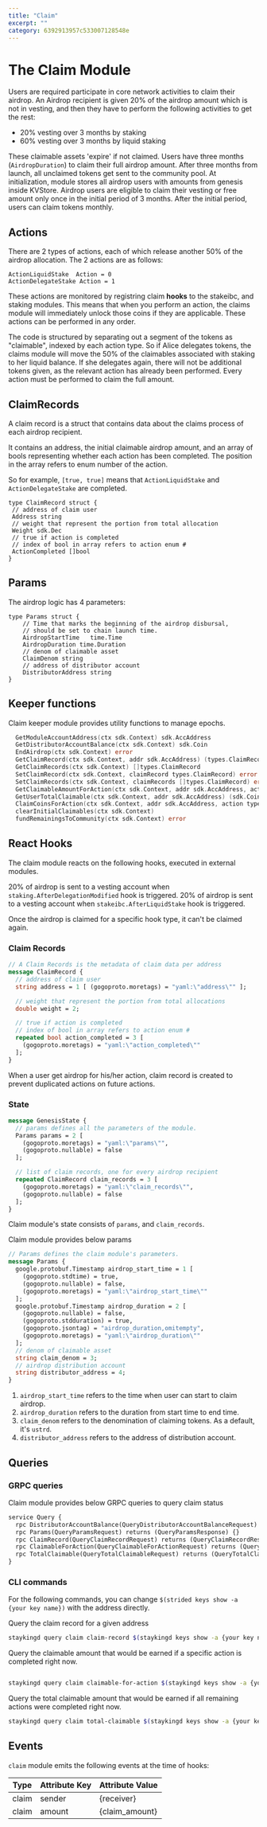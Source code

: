 ```yaml
---
title: "Claim"
excerpt: ""
category: 6392913957c533007128548e
---
```


# The Claim Module

Users are required participate in core network activities to claim their airdrop. An Airdrop recipient is given 20% of the airdrop amount which is not in vesting, and then they have to perform the following activities to get the rest:

* 20% vesting over 3 months by staking
* 60% vesting over 3 months by liquid staking

These claimable assets 'expire' if not claimed. Users have three months (`AirdropDuration`) to claim their full airdrop amount. After three months from launch, all unclaimed tokens get sent to the community pool. At initialization, module stores all airdrop users with amounts from genesis inside KVStore. Airdrop users are eligible to claim their vesting or free amount only once in the initial period of 3 months. After the initial period, users can claim tokens monthly.

## Actions

There are 2 types of actions, each of which release another 50% of the airdrop allocation.
The 2 actions are as follows:

```golang
ActionLiquidStake  Action = 0
ActionDelegateStake Action = 1
```

These actions are monitored by registring claim **hooks** to the stakeibc, and staking modules.
This means that when you perform an action, the claims module will immediately unlock those coins if they are applicable.
These actions can be performed in any order.

The code is structured by separating out a segment of the tokens as "claimable", indexed by each action type.
So if Alice delegates tokens, the claims module will move the 50% of the claimables associated with staking to her liquid balance.
If she delegates again, there will not be additional tokens given, as the relevant action has already been performed.
Every action must be performed to claim the full amount.

## ClaimRecords

A claim record is a struct that contains data about the claims process of each airdrop recipient.

It contains an address, the initial claimable airdrop amount, and an array of bools representing
whether each action has been completed. The position in the array refers to enum number of the action.

So for example, `[true, true]` means that `ActionLiquidStake` and `ActionDelegateStake` are completed.

```golang
type ClaimRecord struct {
 // address of claim user
 Address string
 // weight that represent the portion from total allocation
 Weight sdk.Dec
 // true if action is completed
 // index of bool in array refers to action enum #
 ActionCompleted []bool
}

```

## Params

The airdrop logic has 4 parameters:

```golang
type Params struct {
    // Time that marks the beginning of the airdrop disbursal,
    // should be set to chain launch time.
    AirdropStartTime   time.Time
    AirdropDuration time.Duration
    // denom of claimable asset
    ClaimDenom string
    // address of distributor account
    DistributorAddress string
}
```

## Keeper functions

Claim keeper module provides utility functions to manage epochs.

```go
  GetModuleAccountAddress(ctx sdk.Context) sdk.AccAddress
  GetDistributorAccountBalance(ctx sdk.Context) sdk.Coin
  EndAirdrop(ctx sdk.Context) error
  GetClaimRecord(ctx sdk.Context, addr sdk.AccAddress) (types.ClaimRecord, error)
  GetClaimRecords(ctx sdk.Context) []types.ClaimRecord
  SetClaimRecord(ctx sdk.Context, claimRecord types.ClaimRecord) error
  SetClaimRecords(ctx sdk.Context, claimRecords []types.ClaimRecord) error
  GetClaimableAmountForAction(ctx sdk.Context, addr sdk.AccAddress, action types.Action, includeClaimed bool) (sdk.Coins, error)
  GetUserTotalClaimable(ctx sdk.Context, addr sdk.AccAddress) (sdk.Coins, error)
  ClaimCoinsForAction(ctx sdk.Context, addr sdk.AccAddress, action types.Action) (sdk.Coins, error)
  clearInitialClaimables(ctx sdk.Context)
  fundRemainingsToCommunity(ctx sdk.Context) error
```

## React Hooks

The claim module reacts on the following hooks, executed in external modules.

20% of airdrop is sent to a vesting account when `staking.AfterDelegationModified` hook is triggered.
20% of airdrop is sent to a vesting account when `stakeibc.AfterLiquidStake` hook is triggered.

Once the airdrop is claimed for a specific hook type, it can't be claimed again.

### Claim Records

```protobuf
// A Claim Records is the metadata of claim data per address
message ClaimRecord {
  // address of claim user
  string address = 1 [ (gogoproto.moretags) = "yaml:\"address\"" ];

  // weight that represent the portion from total allocations
  double weight = 2;

  // true if action is completed
  // index of bool in array refers to action enum #
  repeated bool action_completed = 3 [
    (gogoproto.moretags) = "yaml:\"action_completed\""
  ];
}
```

When a user get airdrop for his/her action, claim record is created to prevent duplicated actions on future actions.

### State

```protobuf
message GenesisState {
  // params defines all the parameters of the module.
  Params params = 2 [
    (gogoproto.moretags) = "yaml:\"params\"",
    (gogoproto.nullable) = false
  ];

  // list of claim records, one for every airdrop recipient
  repeated ClaimRecord claim_records = 3 [
    (gogoproto.moretags) = "yaml:\"claim_records\"",
    (gogoproto.nullable) = false
  ];
}
```

Claim module's state consists of `params`, and `claim_records`.

Claim module provides below params

```protobuf
// Params defines the claim module's parameters.
message Params {
  google.protobuf.Timestamp airdrop_start_time = 1 [
    (gogoproto.stdtime) = true,
    (gogoproto.nullable) = false,
    (gogoproto.moretags) = "yaml:\"airdrop_start_time\""
  ];
  google.protobuf.Timestamp airdrop_duration = 2 [
    (gogoproto.nullable) = false,
    (gogoproto.stdduration) = true,
    (gogoproto.jsontag) = "airdrop_duration,omitempty",
    (gogoproto.moretags) = "yaml:\"airdrop_duration\""
  ];
  // denom of claimable asset
  string claim_denom = 3;
  // airdrop distribution account
  string distributor_address = 4;
}
```

1. `airdrop_start_time` refers to the time when user can start to claim airdrop.
2. `airdrop_duration` refers to the duration from start time to end time.
3. `claim_denom` refers to the denomination of claiming tokens. As a default, it's `ustrd`.
4. `distributor_address` refers to the address of distribution account.

## Queries

### GRPC queries

Claim module provides below GRPC queries to query claim status

```protobuf
service Query {
  rpc DistributorAccountBalance(QueryDistributorAccountBalanceRequest) returns (QueryDistributorAccountBalanceResponse) {}
  rpc Params(QueryParamsRequest) returns (QueryParamsResponse) {}
  rpc ClaimRecord(QueryClaimRecordRequest) returns (QueryClaimRecordResponse) {}
  rpc ClaimableForAction(QueryClaimableForActionRequest) returns (QueryClaimableForActionResponse) {}
  rpc TotalClaimable(QueryTotalClaimableRequest) returns (QueryTotalClaimableResponse) {}
}
```

### CLI commands

For the following commands, you can change `$(strided keys show -a {your key name})` with the address directly.

Query the claim record for a given address

```sh
staykingd query claim claim-record $(staykingd keys show -a {your key name})
```

Query the claimable amount that would be earned if a specific action is completed right now.

```sh

staykingd query claim claimable-for-action $(staykingd keys show -a {your key name}) ActionAddLiquidity
```

Query the total claimable amount that would be earned if all remaining actions were completed right now.

```sh
staykingd query claim total-claimable $(staykingd keys show -a {your key name}) ActionAddLiquidity
```

## Events

`claim` module emits the following events at the time of hooks:

| Type  | Attribute Key | Attribute Value |
| ----- | ------------- | --------------- |
| claim | sender        | {receiver}      |
| claim | amount        | {claim_amount}  |
